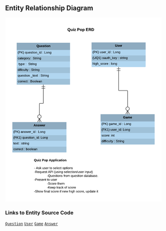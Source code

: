 ## Entity Relationship Diagram 

[![erd](quiz-pop.erd.png)](quiz-pop.erd.pdf)

### Links to Entity Source Code

[`Question`](https://github.com/bondj89/quiz-pop/blob/master/app/src/main/java/dev/jbond/quizpop/model/entity/Question.java)
[`User`](https://github.com/bondj89/quiz-pop/blob/master/app/src/main/java/dev/jbond/quizpop/model/entity/User.java)
[`Game`](https://github.com/bondj89/quiz-pop/blob/master/app/src/main/java/dev/jbond/quizpop/model/entity/Game.java)
[`Answer`](https://github.com/bondj89/quiz-pop/blob/master/app/src/main/java/dev/jbond/quizpop/model/entity/Answer.java)
